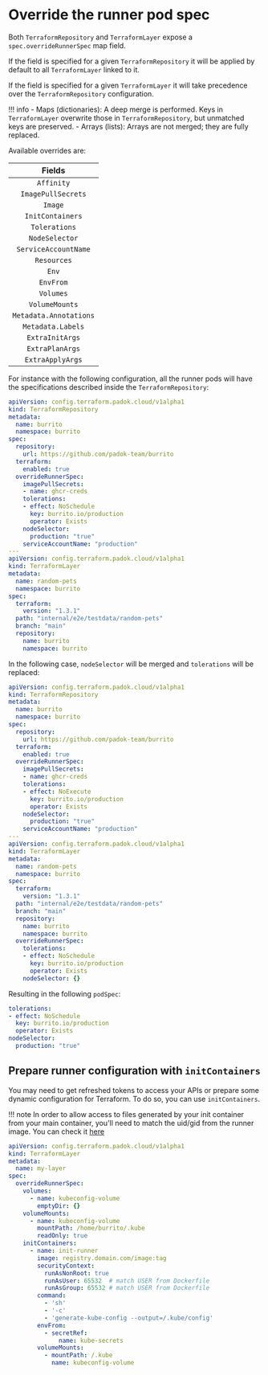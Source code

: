 # Override the runner pod spec

Both `TerraformRepository` and `TerraformLayer` expose a `spec.overrideRunnerSpec` map field.

If the field is specified for a given `TerraformRepository` it will be applied by default to all `TerraformLayer` linked to it.

If the field is specified for a given `TerraformLayer` it will take precedence over the `TerraformRepository` configuration.

!!! info
    - Maps (dictionaries): A deep merge is performed. Keys in `TerraformLayer` overwrite those in `TerraformRepository`, but unmatched keys are preserved.
    - Arrays (lists): Arrays are not merged; they are fully replaced.

Available overrides are:

|         Fields         |
| :--------------------: |
|       `Affinity`       |
|   `ImagePullSecrets`   |
|        `Image`         |
|    `InitContainers`    |
|     `Tolerations`      |
|     `NodeSelector`     |
|  `ServiceAccountName`  |
|      `Resources`       |
|         `Env`          |
|       `EnvFrom`        |
|       `Volumes`        |
|     `VolumeMounts`     |
| `Metadata.Annotations` |
|   `Metadata.Labels`    |
|    `ExtraInitArgs`     |
|    `ExtraPlanArgs`     |
|    `ExtraApplyArgs`    |

For instance with the following configuration, all the runner pods will have the specifications described inside the `TerraformRepository`:

```yaml
apiVersion: config.terraform.padok.cloud/v1alpha1
kind: TerraformRepository
metadata:
  name: burrito
  namespace: burrito
spec:
  repository:
    url: https://github.com/padok-team/burrito
  terraform:
    enabled: true
  overrideRunnerSpec:
    imagePullSecrets:
    - name: ghcr-creds
    tolerations:
    - effect: NoSchedule
      key: burrito.io/production
      operator: Exists
    nodeSelector:
      production: "true"
    serviceAccountName: "production"
---
apiVersion: config.terraform.padok.cloud/v1alpha1
kind: TerraformLayer
metadata:
  name: random-pets
  namespace: burrito
spec:
  terraform:
    version: "1.3.1"
  path: "internal/e2e/testdata/random-pets"
  branch: "main"
  repository:
    name: burrito
    namespace: burrito
```

In the following case, `nodeSelector` will be merged and `tolerations` will be replaced:

```yaml
apiVersion: config.terraform.padok.cloud/v1alpha1
kind: TerraformRepository
metadata:
  name: burrito
  namespace: burrito
spec:
  repository:
    url: https://github.com/padok-team/burrito
  terraform:
    enabled: true
  overrideRunnerSpec:
    imagePullSecrets:
    - name: ghcr-creds
    tolerations:
    - effect: NoExecute
      key: burrito.io/production
      operator: Exists
    nodeSelector:
      production: "true"
    serviceAccountName: "production"
---
apiVersion: config.terraform.padok.cloud/v1alpha1
kind: TerraformLayer
metadata:
  name: random-pets
  namespace: burrito
spec:
  terraform:
    version: "1.3.1"
  path: "internal/e2e/testdata/random-pets"
  branch: "main"
  repository:
    name: burrito
    namespace: burrito
  overrideRunnerSpec:
    tolerations:
    - effect: NoSchedule
      key: burrito.io/production
      operator: Exists
    nodeSelector: {}
```

Resulting in the following `podSpec`:

```yaml
tolerations:
- effect: NoSchedule
  key: burrito.io/production
  operator: Exists
nodeSelector:
  production: "true"
```

## Prepare runner configuration with `initContainers`

You may need to get refreshed tokens to access your APIs or prepare some dynamic configuration for Terraform. To do so, you can use `initContainers`.

!!! note
    In order to allow access to files generated by your init container from your main container, you'll need to match the uid/gid from the runner image. You can check it [here](https://github.com/padok-team/burrito/blob/main/Dockerfile)

```yaml
apiVersion: config.terraform.padok.cloud/v1alpha1
kind: TerraformLayer
metadata:
  name: my-layer
spec:
  overrideRunnerSpec:
    volumes:
      - name: kubeconfig-volume
        emptyDir: {}
    volumeMounts:
      - name: kubeconfig-volume
        mountPath: /home/burrito/.kube
        readOnly: true
    initContainers:
      - name: init-runner
        image: registry.domain.com/image:tag
        securityContext:
          runAsNonRoot: true
          runAsUser: 65532  # match USER from Dockerfile
          runAsGroup: 65532 # match USER from Dockerfile
        command:
          - 'sh'
          - '-c'
          - 'generate-kube-config --output=/.kube/config'
        envFrom:
          - secretRef:
              name: kube-secrets
        volumeMounts:
          - mountPath: /.kube
            name: kubeconfig-volume
```
